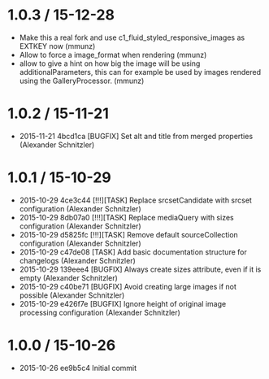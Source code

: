 1.0.3 / 15-12-28
=================

  * Make this a real fork and use c1_fluid_styled_responsive_images as EXTKEY now (mmunz)
  * Allow to force a image_format when rendering (mmunz)
  * allow to give a hint on how big the image will be using additionalParameters,
    this can for example be used by images rendered using the GalleryProcessor. (mmunz)

1.0.2 / 15-11-21
==================

  * 2015-11-21  4bcd1ca  [BUGFIX] Set alt and title from merged properties (Alexander Schnitzler)

1.0.1 / 15-10-29
==================

  * 2015-10-29  4ce3c44  [!!!][TASK] Replace srcsetCandidate with srcset configuration (Alexander Schnitzler)
  * 2015-10-29  8db07a0  [!!!][TASK] Replace mediaQuery with sizes configuration (Alexander Schnitzler)
  * 2015-10-29  d5825fc  [!!!][TASK] Remove default sourceCollection configuration (Alexander Schnitzler)
  * 2015-10-29  c47de08  [TASK] Add basic documentation structure for changelogs (Alexander Schnitzler)
  * 2015-10-29  139eee4  [BUGFIX] Always create sizes attribute, even if it is empty (Alexander Schnitzler)
  * 2015-10-29  c40be71  [BUGFIX] Avoid creating large images if not possible (Alexander Schnitzler)
  * 2015-10-29  e426f7e  [BUGFIX] Ignore height of original image processing configuration (Alexander Schnitzler)

1.0.0 / 15-10-26
==================

  * 2015-10-26  ee9b5c4  Initial commit

